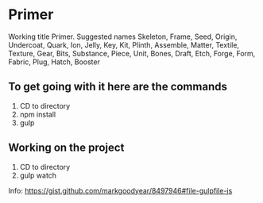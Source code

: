 # Primer

Working title Primer. Suggested names
Skeleton, Frame, Seed, Origin, Undercoat, Quark, Ion, Jelly, Key, Kit, Plinth, Assemble, Matter, Textile, Texture, Gear, Bits, Substance, Piece, Unit, Bones, Draft, Etch, Forge, Form, Fabric, Plug, Hatch, Booster

## To get going with it here are the commands

1. CD to directory
2. npm install
3. gulp

## Working on the project

1. CD to directory
2. gulp watch

Info: https://gist.github.com/markgoodyear/8497946#file-gulpfile-js